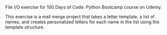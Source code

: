 File I/O exercise for 100 Days of Code: Python Bootcamp course on Udemy.

This exercise is a mail merge project that takes a letter template, a list of names, and creates personalized letters for each name in the list using the template structure.
